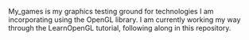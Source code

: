 My_games is my graphics testing ground for technologies I am incorporating using the OpenGL library.
I am currently working my way through the LearnOpenGL tutorial, following along in this repository.
